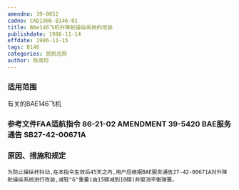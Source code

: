 ```yaml
---
amendno: 39-0052  
cadno: CAD1986-B146-01  
title: BAe146飞机升降舵操纵系统的改装  
publishdate: 1986-11-14  
effdate: 1986-11-15  
tags: B146  
categories: 民航总局  
author: 陈南玲  
---
```

  
### 适用范围  
有关的BAE146飞机  
  
<!--more-->  
### 参考文件FAA适航指令 86-21-02 AMENDMENT 39-5420     BAE服务通告 SB27-42-00671A  
  
### 原因、措施和规定  
    为防止操纵杆抖动,在本指令生效后45天之内,用户应根据BAE服务通告27-42-00671A对升降舵操纵系统进行改装,减轻"G"重量(由15磅减到10磅)并取消平衡弹簧。  
